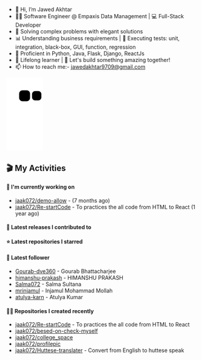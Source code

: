 - 👋 Hi, I’m Jawed Akhtar
- 👨‍💻 Software Engineer @ Empaxis Data Management | 💻 Full-Stack Developer
- 🔧 Solving complex problems with elegant solutions
- 📊 Understanding business requirements | 🧪 Executing tests: unit, integration, black-box, GUI, function, regression
- 💼 Proficient in Python, Java, Flask, Django, ReactJs
- 🌱 Lifelong learner | 🚀 Let's build something amazing together!
- 📫 How to reach me:- jawedakhtar9709@gmail.com

![snake svg](https://github.com/jaak072/jaak072/blob/dist/github-contribution-grid-snake.svg)


## 🎬 My Activities

#### 👷 I'm currently working on

- [jaak072/demo-allow](https://github.com/jaak072/demo-allow) -  (7 months ago)
- [jaak072/Re-startCode](https://github.com/jaak072/Re-startCode) - To practices the all code from HTML to React (1 year ago)

#### 🚀 Latest releases I contributed to


#### ⭐ Latest repositories I starred


#### 👥 Latest follower

- [Gourab-dve360](https://github.com/Gourab-dve360) - Gourab Bhattacharjee
- [himanshu-prakash](https://github.com/himanshu-prakash) - HIMANSHU PRAKASH
- [Salma072](https://github.com/Salma072) - Salma Sultana
- [mrinjamul](https://github.com/mrinjamul) - Injamul Mohammad Mollah
- [atulya-karn](https://github.com/atulya-karn) - Atulya Kumar

#### 👨‍💻 Repositories I created recently

- [jaak072/Re-startCode](https://github.com/jaak072/Re-startCode) - To practices the all code from HTML to React
- [jaak072/besed-on-check-myself](https://github.com/jaak072/besed-on-check-myself)
- [jaak072/college_space](https://github.com/jaak072/college_space)
- [jaak072/profilepic](https://github.com/jaak072/profilepic)
- [jaak072/Huttese-translater](https://github.com/jaak072/Huttese-translater) - Convert from English to huttese speak




